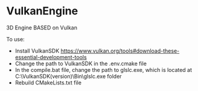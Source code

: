 # VulkanEngine
3D Engine BASED on Vulkan

To use:
- Install VulkanSDK https://www.vulkan.org/tools#download-these-essential-development-tools
- Change the path to VulkanSDK in the .env.cmake file
- In the compile.bat file, change the path to glslc.exe, which is located at C:\VulkanSDK\(version)\Bin\glslc.exe folder
- Rebuild CMakeLists.txt file
